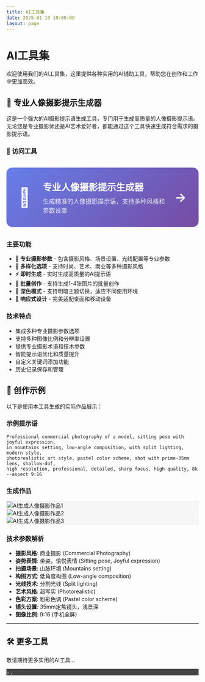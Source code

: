 ```yaml
---
title: AI工具集
date: 2025-01-10 10:00:00
layout: page
---
```

<style>
/* ========================================
   工具页面样式
   ======================================== */

/* 工具链接卡片 */
.tool-link-container {
    margin: 2rem 0;
}

.tool-link {
    text-decoration: none;
    color: inherit;
    display: block;
}

.tool-card {
    display: flex;
    align-items: center;
    padding: 2rem;
    background: linear-gradient(135deg, #667eea 0%, #764ba2 100%);
    border-radius: 15px;
    color: white;
    transition: transform 0.3s ease, box-shadow 0.3s ease;
    margin-bottom: 1rem;
}

.tool-card:hover {
    transform: translateY(-5px);
    box-shadow: 0 10px 30px rgba(102, 126, 234, 0.3);
}

.tool-icon {
    font-size: 3rem;
    margin-right: 2rem;
}

.tool-info {
    flex: 1;
}

.tool-info h3 {
    margin: 0 0 0.5rem 0;
    font-size: 1.5rem;
    font-weight: 700;
}

.tool-info p {
    margin: 0;
    opacity: 0.9;
    font-size: 1rem;
}

.tool-arrow {
    font-size: 2rem;
    font-weight: bold;
    margin-left: 1rem;
    transition: transform 0.3s ease;
}

.tool-card:hover .tool-arrow {
    transform: translateX(5px);
}
</style>
<style>
/* ===== Tools页面专用样式 - 知乎风格浅色主题 ===== */
.page-content {
    background: #ffffff !important;
    color: #1a1a1a !important;
}

.page-content h1,
.page-content h2,
.page-content h3,
.page-content h4,
.page-content h5,
.page-content h6 {
    color: #1a1a1a !important;
    font-weight: 600;
}

.page-content p,
.page-content li {
    color: #1a1a1a !important;
    line-height: 1.7;
}

.page-content a {
    color: #0084ff !important;
    transition: color 0.3s ease;
}

.page-content a:hover {
    color: #0066cc !important;
}

.page-content strong {
    color: #1a1a1a !important;
    font-weight: 600;
}

.page-content em {
    color: #8590a6 !important;
}

.page-content blockquote {
    background: #f6f6f6 !important;
    border-left: 4px solid #0084ff !important;
    color: #1a1a1a !important;
    padding: 1rem 1.5rem;
    margin: 1.5rem 0;
}

.page-content hr {
    border-color: #ebebeb !important;
    margin: 2rem 0;
}

.page-content ul,
.page-content ol {
    color: #1a1a1a !important;
}

.page-content li {
    margin-bottom: 0.5rem;
}

.page-content code {
    background: #f6f6f6 !important;
    color: #1a1a1a !important;
    padding: 0.25rem 0.5rem;
    border-radius: 4px;
    font-size: 0.9em;
}

.page-content pre {
    background: #f6f6f6 !important;
    color: #1a1a1a !important;
    padding: 1.5rem;
    border-radius: 6px;
    overflow-x: auto;
    margin: 1.5rem 0;
    border: 1px solid #ebebeb !important;
}

.page-content pre code {
    background: none !important;
    color: inherit !important;
    padding: 0;
}

/* 确保所有文本元素使用正确的颜色 */
.page-content * {
    color: inherit !important;
}


/* 示例图片库样式覆盖 */
.example-gallery {
    background: #f6f6f6 !important;
    border: 1px solid #ebebeb !important;
}

/* 图片查看器模态框样式覆盖 */
.image-modal {
    background-color: rgba(26, 26, 26, 0.8) !important;
}

.modal-content {
    background: #ffffff !important;
    border: 1px solid #ebebeb !important;
}

.close {
    color: #8590a6 !important;
}

.close:hover {
    color: #1a1a1a !important;
}
</style>

# AI工具集

欢迎使用我们的AI工具集，这里提供各种实用的AI辅助工具，帮助您在创作和工作中更加高效。

## 🎨 专业人像摄影提示生成器

这是一个强大的AI摄影提示语生成工具，专门用于生成高质量的人像摄影提示语。无论您是专业摄影师还是AI艺术爱好者，都能通过这个工具快速生成符合需求的摄影提示语。

### 🔗 访问工具

<div class="tool-link-container">
    <a href="/tools/photography-prompt-generator.html" class="tool-link" target="_blank">
        <div class="tool-card">
            <div class="tool-icon">📸</div>
            <div class="tool-info">
                <h3>专业人像摄影提示生成器</h3>
                <p>生成精准的人像摄影提示语，支持多种风格和参数设置</p>
            </div>
            <div class="tool-arrow">→</div>
        </div>
    </a>
</div>

### 主要功能

- **🎯 专业摄影参数** - 包含摄影风格、场景设置、光线配置等专业参数
- **🎨 多样化选项** - 支持时尚、艺术、商业等多种摄影风格
- **⚡ 即时生成** - 实时生成高质量的AI提示语
- **🔄 批量创作** - 支持生成1-4张图片的批量创作
- **🌙 深色模式** - 支持明暗主题切换，适应不同使用环境
- **📱 响应式设计** - 完美适配桌面和移动设备

### 技术特点

- 集成多种专业摄影参数选项
- 支持多种图像比例和分辨率设置
- 提供专业摄影术语和技术参数
- 智能提示语优化和质量提升
- 自定义关键词添加功能
- 历史记录保存和管理

## 📸 创作示例

以下是使用本工具生成的实际作品展示：

### 示例提示语
``` 
Professional commercial photography of a model, sitting pose with joyful expression, 
in mountains setting, low-angle composition, with split lighting, modern style, 
photorealistic art style, pastel color scheme, shot with prime-35mm lens, shallow-dof, 
high resolution, professional, detailed, sharp focus, high quality, 8k --aspect 9:16
```

### 生成作品
<div class="example-gallery">
    <div class="example-image">
        <img src="/images/poe-gen/professional_comme_image_1.jpg" alt="AI生成人像摄影作品1" onclick="openImageModal(this.src)">
    </div>
    <div class="example-image">
        <img src="/images/poe-gen/professional_comme_image_2.jpg" alt="AI生成人像摄影作品2" onclick="openImageModal(this.src)">
    </div>
    <div class="example-image">
        <img src="/images/poe-gen/professional_comme_image_3.jpg" alt="AI生成人像摄影作品3" onclick="openImageModal(this.src)">
    </div>
</div>

### 技术参数解析
- **摄影风格**: 商业摄影 (Commercial Photography)
- **姿势表情**: 坐姿，愉悦表情 (Sitting pose, Joyful expression)
- **拍摄场景**: 山脉环境 (Mountains setting)
- **构图方式**: 低角度构图 (Low-angle composition)
- **光线技术**: 分割光线 (Split lighting)
- **艺术风格**: 超写实 (Photorealistic)
- **色彩方案**: 粉彩色调 (Pastel color scheme)
- **镜头设置**: 35mm定焦镜头，浅景深
- **图像比例**: 9:16 (手机全屏)

---

## 🛠 更多工具

敬请期待更多实用的AI工具...

<!-- 图片查看器模态框 -->
<div id="imageModal" class="image-modal">
    <span class="close" onclick="closeImageModal()">&times;</span>
    <img class="modal-content" id="modalImage">
</div>

<script>
// 图片模态框功能
function openImageModal(src) {
    const modal = document.getElementById('imageModal');
    const modalImg = document.getElementById('modalImage');
    modal.style.display = 'block';
    modalImg.src = src;
}

function closeImageModal() {
    document.getElementById('imageModal').style.display = 'none';
}

// 点击模态框外部关闭
window.onclick = function(event) {
    const modal = document.getElementById('imageModal');
    if (event.target === modal) {
        modal.style.display = 'none';
    }
}
</script> 